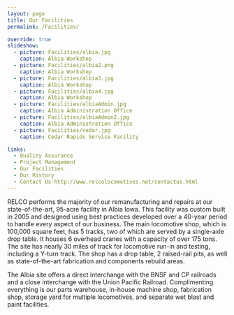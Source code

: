 ```yaml
---
layout: page
title: Our Facilities
permalink: /Facilities/

override: true
slideshow:
  - picture: Facilities/albia.jpg
    caption: Albia Workshop
  - picture: Facilities/albia2.png
    caption: Albia Workshop
  - picture: Facilities/albia3.jpg
    caption: Albia Workshop
  - picture: Facilities/albia4.jpg
    caption: Albia Workshop
  - picture: Facilities/albiaAdmin.jpg
    caption: Albia Administration Office
  - picture: Facilities/albiaAdmin2.jpg
    caption: Albia Administration Office
  - picture: Facilities/cedar.jpg
    caption: Cedar Rapids Service Facility

links:
  - Quality Assurance
  - Project Management
  - Our Facilities
  - Our History
  - Contact Us-http://www.relcolocomotives.net/contactus.html
---
```

RELCO performs the majority of our remanufacturing and repairs at our state-of-the-art, 95-acre facility in Albia Iowa.  This facility was custom built in 2005 and designed using best practices developed over a 40-year period to handle every aspect of our business. The main locomotive shop, which is 100,000 square feet, has 5 tracks, two of which are served by a single-axle drop table. It houses 6 overhead cranes with a capacity of over 175 tons. The site has nearly 30 miles of track for locomotive run-in and testing, including a Y-turn track. The shop has a drop table, 2 raised-rail pits, as well as state-of-the-art fabrication and components rebuild areas.

The Albia site offers a direct interchange with the BNSF and CP railroads and a close interchange with the Union Pacific Railroad. Complimenting everything is our parts warehouse, in-house machine shop, fabrication shop, storage yard for multiple locomotives, and separate wet blast and paint facilities.
